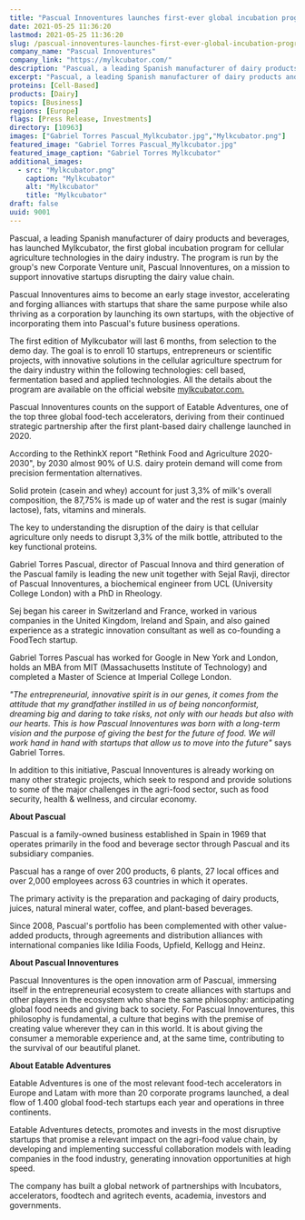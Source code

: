 ```yaml
---
title: "Pascual Innoventures launches first-ever global incubation program for cellular agriculture projects in the dairy spectrum"
date: 2021-05-25 11:36:20
lastmod: 2021-05-25 11:36:20
slug: /pascual-innoventures-launches-first-ever-global-incubation-program-cellular-agriculture
company_name: "Pascual Innoventures"
company_link: "https://mylkcubator.com/"
description: "Pascual, a leading Spanish manufacturer of dairy products and beverages, has launched Mylkcubator, the first global incubation program for cellular agriculture technologies in the dairy industry."
excerpt: "Pascual, a leading Spanish manufacturer of dairy products and beverages, has launched Mylkcubator, the first global incubation program for cellular agriculture technologies in the dairy industry."
proteins: [Cell-Based]
products: [Dairy]
topics: [Business]
regions: [Europe]
flags: [Press Release, Investments]
directory: [10963]
images: ["Gabriel Torres Pascual_Mylkcubator.jpg","Mylkcubator.png"]
featured_image: "Gabriel Torres Pascual_Mylkcubator.jpg"
featured_image_caption: "Gabriel Torres Mylkcubator"
additional_images:
  - src: "Mylkcubator.png"
    caption: "Mylkcubator"
    alt: "Mylkcubator"
    title: "Mylkcubator"
draft: false
uuid: 9001
---
```

Pascual, a leading Spanish manufacturer of dairy products and beverages,
has launched Mylkcubator, the first global incubation program for
cellular agriculture technologies in the dairy industry. The program is
run by the group's new Corporate Venture unit, Pascual Innoventures, on
a mission to support innovative startups disrupting the dairy value
chain.

Pascual Innoventures aims to become an early stage investor,
accelerating and forging alliances with startups that share the same
purpose while also thriving as a corporation by launching its own
startups, with the objective of incorporating them into Pascual\'s
future business operations.

The first edition of Mylkcubator will last 6 months, from selection to
the demo day. The goal is to enroll 10 startups, entrepreneurs or
scientific projects, with innovative solutions in the cellular
agriculture spectrum for the dairy industry within the following
technologies: cell based, fermentation based and applied technologies.
All the details about the program are available on the official website
[mylkcubator.com.](http://mylkcubator.com)

Pascual Innoventures counts on the support of Eatable Adventures, one of
the top three global food-tech accelerators, deriving from their
continued strategic partnership after the first plant-based dairy
challenge launched in 2020.

According to the RethinkX report "Rethink Food and Agriculture
2020-2030", by 2030 almost 90% of U.S. dairy protein demand will come
from precision fermentation alternatives.

Solid protein (casein and whey) account for just 3,3% of milk's overall
composition, the 87,75% is made up of water and the rest is sugar
(mainly lactose), fats, vitamins and minerals.

The key to understanding the disruption of the dairy is that cellular
agriculture only needs to disrupt 3,3% of the milk bottle, attributed to
the key functional proteins.

Gabriel Torres Pascual, director of Pascual Innova and third generation
of the Pascual family is leading the new unit together with Sejal Ravji,
director of Pascual Innoventures, a biochemical engineer from UCL
(University College London) with a PhD in Rheology.

Sej began his career in Switzerland and France, worked in various
companies in the United Kingdom, Ireland and Spain, and also gained
experience as a strategic innovation consultant as well as co-founding a
FoodTech startup.

Gabriel Torres Pascual has worked for Google in New York and London,
holds an MBA from MIT (Massachusetts Institute of Technology) and
completed a Master of Science at Imperial College London.

*\"The entrepreneurial, innovative spirit is in our genes, it comes from
the attitude that my grandfather instilled in us of being nonconformist,
dreaming big and daring to take risks, not only with our heads but also
with our hearts. This is how Pascual Innoventures was born with a
long-term vision and the purpose of giving the best for the future of
food. We will work hand in hand with startups that allow us to move into
the future\"* says Gabriel Torres.

In addition to this initiative, Pascual Innoventures is already working
on many other strategic projects, which seek to respond and provide
solutions to some of the major challenges in the agri-food sector, such
as food security, health & wellness, and circular economy.

**About Pascual**

Pascual is a family-owned business established in Spain in 1969 that
operates primarily in the food and beverage sector through Pascual and
its subsidiary companies.

Pascual has a range of over 200 products, 6 plants, 27 local offices and
over 2,000 employees across 63 countries in which it operates.

The primary activity is the preparation and packaging of dairy products,
juices, natural mineral water, coffee, and plant-based beverages.

Since 2008, Pascual's portfolio has been complemented with other
value-added products, through agreements and distribution alliances with
international companies like Idilia Foods, Upfield, Kellogg and Heinz.

**About Pascual Innoventures**

Pascual Innoventures is the open innovation arm of Pascual, immersing
itself in the entrepreneurial ecosystem to create alliances with
startups and other players in the ecosystem who share the same
philosophy: anticipating global food needs and giving back to society.
For Pascual Innoventures, this philosophy is fundamental, a culture that
begins with the premise of creating value wherever they can in this
world. It is about giving the consumer a memorable experience and, at
the same time, contributing to the survival of our beautiful planet.

**About Eatable Adventures**

Eatable Adventures is one of the most relevant food-tech accelerators in
Europe and Latam with more than 20 corporate programs launched, a deal
flow of 1.400 global food-tech startups each year and operations in
three continents.

Eatable Adventures detects, promotes and invests in the most disruptive
startups that promise a relevant impact on the agri-food value chain, by
developing and implementing successful collaboration models with leading
companies in the food industry, generating innovation opportunities at
high speed.

The company has built a global network of partnerships with Incubators,
accelerators, foodtech and agritech events, academia, investors and
governments.
